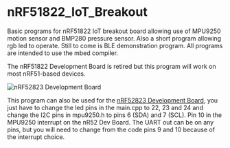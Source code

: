 # nRF51822_IoT_Breakout

Basic programs for nRF51822 IoT breakout board allowing use of MPU9250 motion sensor and BMP280 pressure sensor. Also a short program allowing rgb led to operate. Still to come is BLE demonstration program. All programs are intended to use the mbed compiler.

The nRF51822 Development Board is retired but this program will work on most nRF51-based devices.

![nRF52823 Development Board](https://d3s5r33r268y59.cloudfront.net/44691/products/thumbs/2016-05-21T06:41:32.433Z-nRF52DevBoard.top.3.jpg.855x570_q85_pad_rcrop.jpg)

This program can also be used for the [nRF52823 Development Board](https://www.tindie.com/products/onehorse/nrf52832-development-board/), you just have to change the led pins in the main.cpp to 22, 23 and 24 and change the I2C pins in mpu9250.h to pins 6 (SDA) and 7 (SCL). Pin 10 in the MPU9250 interrupt on the nR52 Dev Board. The UART out can be on any pins, but you will need to change from the code  pins 9 and 10 because of the interrupt choice.
